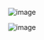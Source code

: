 ![image](https://github.com/user-attachments/assets/4350ec4f-95b7-4f8b-90ce-9ec551a94c5c)

![image](https://github.com/user-attachments/assets/40292a8d-867c-4343-8804-ac7c5193c556)

